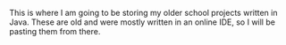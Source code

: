 This is where I am going to be storing my older school projects written in Java. These are old and were mostly written in an online IDE, so I will be pasting them from there.

